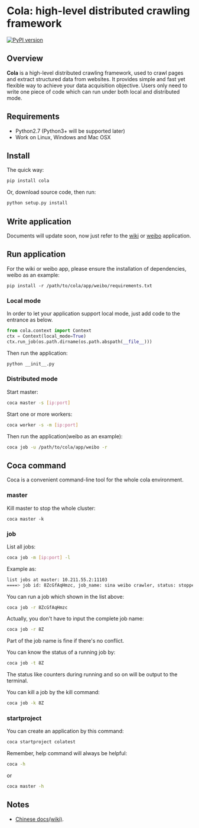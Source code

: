 # Cola: high-level distributed crawling framework

[![PyPI version](https://badge.fury.io/py/cola.svg)](http://badge.fury.io/py/cola)

## Overview

**Cola** is a high-level distributed crawling framework, 
used to crawl pages and extract structured data from websites.
It provides simple and fast yet flexible way to achieve your data acquisition objective.
Users only need to write one piece of code which can run under both local and distributed mode.

## Requirements

* Python2.7 (Python3+ will be supported later)
* Work on Linux, Windows and Mac OSX

## Install

The quick way:

```sh
pip install cola
```

Or, download source code, then run:

```sh
python setup.py install
```

## Write application

Documents will update soon, now just refer to the 
[wiki](https://github.com/chineking/cola/tree/master/app/wiki) 
or [weibo](https://github.com/chineking/cola/tree/master/app/weibo) application.

## Run application

For the wiki or weibo app, please ensure the installation of dependencies, weibo as an example:

```
pip install -r /path/to/cola/app/weibo/requirements.txt
```

### Local mode

In order to let your application support local mode, just add code to the entrance as below.

```python
from cola.context import Context
ctx = Context(local_mode=True)
ctx.run_job(os.path.dirname(os.path.abspath(__file__)))
```

Then run the application:

```sh
python __init__.py
```

### Distributed mode

Start master:

```sh
coca master -s [ip:port]
```

Start one or more workers:

```sh
coca worker -s -m [ip:port]
```

Then run the application(weibo as an example):

```sh
coca job -u /path/to/cola/app/weibo -r
```

## Coca command

Coca is a convenient command-line tool for the whole cola environment.

### master

Kill master to stop the whole cluster:

```
coca master -k
```

### job

List all jobs:

```sh
coca job -m [ip:port] -l
```

Example as:

```sh
list jobs at master: 10.211.55.2:11103
====> job id: 8ZcGfAqHmzc, job_name: sina weibo crawler, status: stopped
```

You can run a job which shown in the list above:

```sh
coca job -r 8ZcGfAqHmzc
```

Actually, you don't have to input the complete job name:

```sh
coca job -r 8Z
```

Part of the job name is fine if there's no conflict.

You can know the status of a running job by:

```sh
coca job -t 8Z
```

The status like counters during running and so on will be output 
to the terminal.

You can kill a job by the kill command:

```sh
coca job -k 8Z
```

### startproject

You can create an application by this command:

```sh
coca startproject colatest
```

Remember, help command will always be helpful:
 
```sh
coca -h
```

or

```sh
coca master -h
```


## Notes

* [Chinese docs(wiki)](https://github.com/chineking/cola/wiki).
